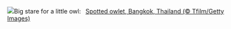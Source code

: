 ![](https://www.bing.com/th?id=OHR.SpottedOwlet_EN-US7339417169_UHD.jpg&w=1000)Big stare for a little owl:&nbsp;&ensp;[Spotted owlet, Bangkok, Thailand (© Tfilm/Getty Images)](https://www.bing.com/th?id=OHR.SpottedOwlet_EN-US7339417169_UHD.jpg)
<br><br/>
